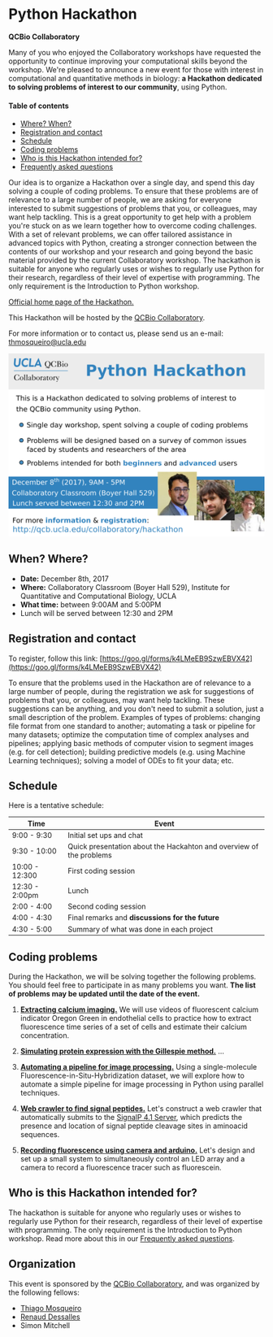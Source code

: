 # Python Hackathon
**QCBio Collaboratory**


Many of you who enjoyed the Collaboratory workshops have requested the opportunity to continue improving your computational skills beyond the workshop. We're pleased to announce a new event for those with interest in computational and quantitative methods in biology: **a Hackathon dedicated to solving problems of interest to our community**, using Python.


#### Table of contents

- [Where? When?](#when-where)
- [Registration and contact](#registration-and-contact)
- [Schedule](#schedule)
- [Coding problems](#coding-problems)
- [Who is this Hackathon intended for?](#who-is-this-hackathon-intended-for)
- [Frequently asked questions](./Materials_Resources/FAQ.md)


Our idea is to organize a Hackathon over a single day, and spend this day solving a couple of coding problems. To ensure that these problems are of relevance to a large number of people, we are asking for everyone interested to submit suggestions of problems that you, or colleagues, may want help tackling. This is a great opportunity to get help with a problem you're stuck on as we learn together how to overcome coding challenges. With a set of relevant problems, we can offer tailored assistance in advanced topics with Python, creating a stronger connection between the contents of our workshop and your research and going beyond the basic material provided by the current Collaboratory workshop. The hackathon is suitable for anyone who regularly uses or wishes to regularly use Python for their research, regardless of their level of expertise with programming. The only requirement is the Introduction to Python workshop.


[Official home page of the Hackathon.](https://qcb.ucla.edu/collaboratory/hackathon)

This Hackathon will be hosted by the [QCBio Collaboratory](https://qcb.ucla.edu/collaboratory/).

For more information or to contact us, please send us an e-mail: thmosqueiro@ucla.edu

<img src="./Materials_Resources/Hackathon-Flyer.png" width="600px" />


## When? Where?

* **Date:** December 8th, 2017
* **Where:** Collaboratory Classroom (Boyer Hall 529),
Institute for Quantitative and Computational Biology, UCLA
* **What time:** between 9:00AM and 5:00PM
* Lunch will be served between 12:30 and 2PM

## Registration and contact

To register, follow this link: [https://goo.gl/forms/k4LMeEB9SzwEBVX42](https://goo.gl/forms/k4LMeEB9SzwEBVX42)

To ensure that the problems used in the Hackathon are of relevance to a large number of people, during the registration we ask for suggestions of problems that you, or colleagues, may want help tackling. These suggestions can be anything, and you don't need to submit a solution, just a small description of the problem. Examples of types of problems: changing file format from one standard to another; automating a task or pipeline for many datasets; optimize the computation time of complex analyses and pipelines; applying basic methods of computer vision to segment images (e.g. for cell detection); building predictive models (e.g. using Machine Learning techniques); solving a model of ODEs to fit your data; etc.


## Schedule

Here is a tentative schedule:

Time | Event
-----|------
9:00 - 9:30    | Initial set ups and chat
9:30 - 10:00   | Quick presentation about the Hackahton and overview of the problems
10:00 - 12:300 | First coding session
12:30 - 2:00pm | Lunch
2:00 - 4:00    | Second coding session
4:00 - 4:30    | Final remarks and **discussions for the future**
4:30 - 5:00    | Summary of what was done in each project


## Coding problems

During the Hackathon, we will be solving together the following problems. You should feel free to participate in as many problems you want. **The list of problems may be updated until the date of the event.**

1. [**Extracting calcium imaging.**](./Materials_Resources/Problem-1/Readme.md) We will use videos of fluorescent calcium indicator Oregon Green in endothelial cells to practice how to extract fluorescence time series of a set of cells and estimate their calcium concentration.

2. [**Simulating protein expression with the Gillespie method.**](./Materials_Resources/Problem-2/Readme.md) ...

3. [**Automating a pipeline for image processing.**](./Materials_Resources/Problem-3/Readme.md) Using a single-molecule Fluorescence-in-Situ-Hybridization dataset, we will explore how to automate a simple pipeline for image processing in Python using parallel techniques.

4. [**Web crawler to find signal peptides.**](./Materials_Resources/Problem-4/Readme.md) Let's construct a web crawler that automatically submits to the [SignalP 4.1 Server](http://www.cbs.dtu.dk/services/SignalP/), which predicts the presence and location of signal peptide cleavage sites in aminoacid sequences.

5. [**Recording fluorescence using camera and arduino.**](./Materials_Resources/Problem-5/Readme.md) Let's design and set up a small system to simultaneously control an LED array and a camera to record a fluorescence tracer such as fluorescein.


## Who is this Hackathon intended for?

The hackathon is suitable for anyone who regularly uses or wishes to regularly use Python for their research, regardless of their level of expertise with programming. The only requirement is the Introduction to Python workshop. Read more about this in our [Frequently asked questions](./Materials_Resources/FAQ.md).


## Organization

This event is sponsored by the [QCBio Collaboratory](https://qcb.ucla.edu/collaboratory/), and was organized by the following fellows:

* [Thiago Mosqueiro](http://thmosqueiro.vandroiy.com/)
* [Renaud Dessalles](https://www.researchgate.net/profile/Renaud_Dessalles)
* Simon Mitchell
